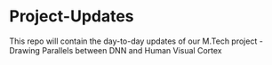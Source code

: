 # Project-Updates
This repo will contain the day-to-day updates of our M.Tech project - Drawing Parallels between DNN and Human Visual Cortex
